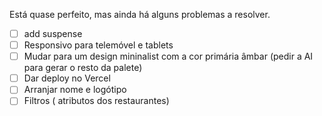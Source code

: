 Está quase perfeito, mas ainda há alguns problemas a resolver.
- [  ] add suspense
- [  ] Responsivo para telemóvel e tablets
- [  ] Mudar para um design mininalist com a cor primária âmbar (pedir a AI para gerar o resto da palete)
- [  ] Dar deploy no Vercel
- [  ] Arranjar nome e logótipo 
- [  ] Filtros ( atributos dos restaurantes)